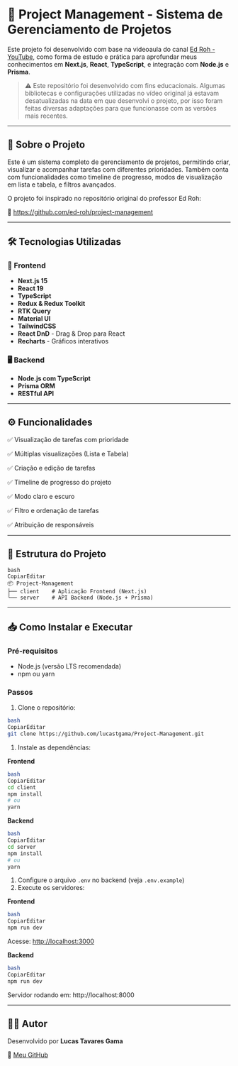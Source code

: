 # 📌 Project Management - Sistema de Gerenciamento de Projetos

Este projeto foi desenvolvido com base na videoaula do canal [Ed Roh - YouTube](https://www.youtube.com/watch?v=KAV8vo7hGAo&t=25890s), como forma de estudo e prática para aprofundar meus conhecimentos em **Next.js**, **React**, **TypeScript**, e integração com **Node.js** e **Prisma**.

> ⚠️ Este repositório foi desenvolvido com fins educacionais. Algumas bibliotecas e configurações utilizadas no vídeo original já estavam desatualizadas na data em que desenvolvi o projeto, por isso foram feitas diversas adaptações para que funcionasse com as versões mais recentes.
> 

---

## 🚀 Sobre o Projeto

Este é um sistema completo de gerenciamento de projetos, permitindo criar, visualizar e acompanhar tarefas com diferentes prioridades. Também conta com funcionalidades como timeline de progresso, modos de visualização em lista e tabela, e filtros avançados.

O projeto foi inspirado no repositório original do professor Ed Roh:

🔗 https://github.com/ed-roh/project-management

---

## 🛠️ Tecnologias Utilizadas

### 🎯 Frontend

- **Next.js 15**
- **React 19**
- **TypeScript**
- **Redux & Redux Toolkit**
- **RTK Query**
- **Material UI**
- **TailwindCSS**
- **React DnD** - Drag & Drop para React
- **Recharts** - Gráficos interativos

### 🖥️ Backend

- **Node.js com TypeScript**
- **Prisma ORM**
- **RESTful API**

---

## ⚙️ Funcionalidades

✅ Visualização de tarefas com prioridade

✅ Múltiplas visualizações (Lista e Tabela)

✅ Criação e edição de tarefas

✅ Timeline de progresso do projeto

✅ Modo claro e escuro

✅ Filtro e ordenação de tarefas

✅ Atribuição de responsáveis

---

## 📂 Estrutura do Projeto

```
bash
CopiarEditar
📦 Project-Management
├── client    # Aplicação Frontend (Next.js)
└── server    # API Backend (Node.js + Prisma)

```

---

## 📥 Como Instalar e Executar

### Pré-requisitos

- Node.js (versão LTS recomendada)
- npm ou yarn

### Passos

1. Clone o repositório:

```bash
bash
CopiarEditar
git clone https://github.com/lucastgama/Project-Management.git

```

1. Instale as dependências:

**Frontend**

```bash
bash
CopiarEditar
cd client
npm install
# ou
yarn

```

**Backend**

```bash
bash
CopiarEditar
cd server
npm install
# ou
yarn

```

1. Configure o arquivo `.env` no backend (veja `.env.example`)
2. Execute os servidores:

**Frontend**

```bash
bash
CopiarEditar
npm run dev

```

Acesse: [http://localhost:3000](http://localhost:3000/)

**Backend**

```bash
bash
CopiarEditar
npm run dev

```

Servidor rodando em: http://localhost:8000

---

## 🙋‍♂️ Autor

Desenvolvido por **Lucas Tavares Gama**

📎 [Meu GitHub](https://github.com/lucastgama)
